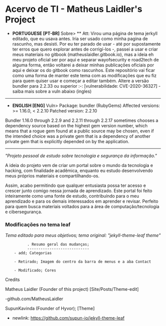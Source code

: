 # Acervo de TI - Matheus Laidler's Project
 - **PORTUGUESE [PT-BR]**
Sobre>
** Att: Virou uma página de tema jerkyll editado, que eu usava antes. Iria ser usado como minha pagina de rascunho, mas desisti. Por eu ter parado de usar - até por supostamente ter erros que quero explorar antes de corrigí-los -, passei a usar e criar meus materiais no gitbook (matheuslaidler.gitbook.io), mas a ideia eh meu projeto oficial ser por aqui e separar wayofsecurity e road2tech de alguma forma, então voltarei a deixar minhas publicações oficiais por aqui e deixar os do gitbook como rascunhos. Este repositório vai ficar como uma forma de manter este tema com as modificações que eu fiz para quem quiser usar e começar a editar também. Altere a versão bundler para 2.2.33 ou superior :-: [vulnerabilidade: CVE-2020-36327] - saiba mais sobre a vuln abaixo (ingles)
____________________________________________________________________________________
 - **ENGLISH [ENG]**
Vuln>
Package: bundler (RubyGems)
Affected versions: >= 1.16.0, < 2.2.10
Patched version: 2.2.10

Bundler 1.16.0 through 2.2.9 and 2.2.11 through 2.2.17 sometimes chooses a dependency source based on the highest gem version number, which means that a rogue gem found at a public source may be chosen, even if the intended choice was a private gem that is a dependency of another private gem that is explicitly depended on by the application.
____________________________________________________________________________________
<i>"Projeto pessoal de estudo sobre tecnologia e segurança da informação."</i>


A ideia do projeto vem de criar um portal sobre o mundo da tecnologia e hacking, com finalidade acadêmica, enquanto eu estudo desenvolvendo meus próprios materiais e compartilhando-os. 

Assim, acabo permitindo que qualquer entusiasta possa ter acesso e crescer junto comigo nessa jornada de aprendizado.
Este portal foi feito inteiramente como uma fonte de estudo, contribuíndo para o meu aprendizado e para os demais interessados em aprender e revisar.
Perfeito para quem busca materiais voltados para a área de computação/tecnologia e cibersegurança.

### Modificações no tema leaf
                          
*Tema editado para meus objetivos; tema original: "jekyll-theme-leaf theme"*
              
              . Resumo geral das mudanças;
              ----------------------------
        - add; Categorias
        
        - Retirado; Imagem do centro da barra de menus e a aba Contact
        
        - Modificado; Cores



Credits

Matheus Laidler (Founder of this project) [Site/Posts/Theme-edit]

   -github.com/MatheusLaidler
 
 
SupunKavinda (Founder of Hyvor); [Theme]
 - newlink: https://github.com/supun-io/jekyll-theme-leaf

